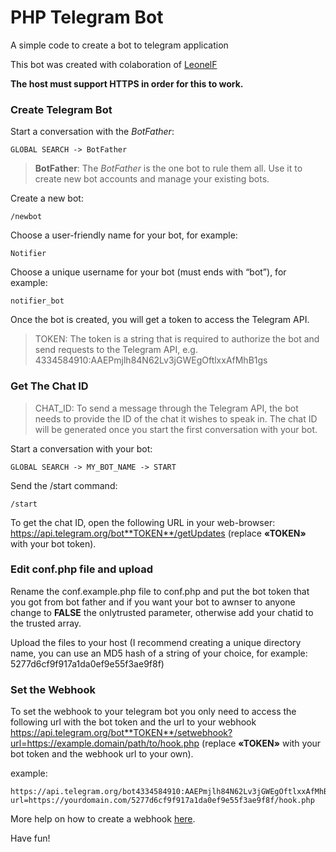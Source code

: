 # PHP Telegram Bot

A simple code to create a bot to telegram application

This bot was created with colaboration of [LeonelF](https:/LeonelF)

**The host must support HTTPS in order for this to work.**

### Create Telegram Bot

Start a conversation with the *BotFather*:

```
GLOBAL SEARCH -> BotFather
```

> **BotFather**: The *BotFather* is the one bot to rule them all. Use it to create new bot accounts and manage your existing bots.


Create a new bot:

`/newbot`

Choose a user-friendly name for your bot, for example:

`Notifier`

Choose a unique username for your bot (must ends with “bot”), for example:

`notifier_bot`

Once the bot is created, you will get a token to access the Telegram API.

> TOKEN: The token is a string that is required to authorize the bot and send requests to the Telegram API, e.g. 4334584910:AAEPmjlh84N62Lv3jGWEgOftlxxAfMhB1gs


### Get The Chat ID

> CHAT_ID: To send a message through the Telegram API, the bot needs to provide the ID of the chat it wishes to speak in. The chat ID will be generated once you start the first conversation with your bot.

Start a conversation with your bot:

```
GLOBAL SEARCH -> MY_BOT_NAME -> START
```

Send the /start command:

`/start`

To get the chat ID, open the following URL in your web-browser: https://api.telegram.org/bot**TOKEN**/getUpdates (replace **«TOKEN»** with your bot token).


### Edit conf.php file and upload

Rename the conf.example.php file to conf.php and put the bot token that you got from bot father and if you want your bot to awnser to anyone change to **FALSE** the onlytrusted parameter, otherwise add your chatid to the trusted array.

Upload the files to your host (I recommend creating a unique directory name, you can use an MD5 hash of a string of your choice, for example: 5277d6cf9f917a1da0ef9e55f3ae9f8f)


### Set the Webhook

To set the webhook to your telegram bot you only need to access the following url with the bot token and the url to your webhook https://api.telegram.org/bot**TOKEN**/setwebhook?url=https://example.domain/path/to/hook.php (replace **«TOKEN»** with your bot token and the webhook url to your own).

example:
```
https://api.telegram.org/bot4334584910:AAEPmjlh84N62Lv3jGWEgOftlxxAfMhB1gs/setwebhook?url=https://yourdomain.com/5277d6cf9f917a1da0ef9e55f3ae9f8f/hook.php
```

More help on how to create a webhook [here](https://core.telegram.org/bots/webhooks).


Have fun!